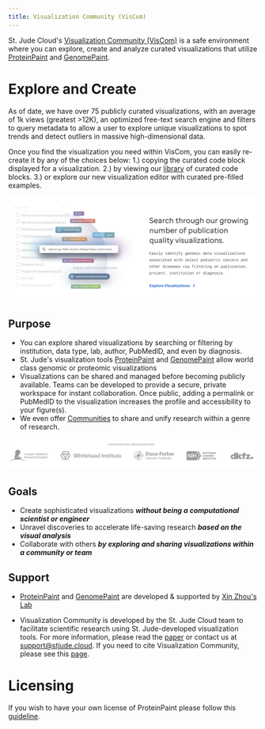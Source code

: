 ```yaml
---
title: Visualization Community (VisCom)
---
```


St. Jude Cloud's [Visualization Community (VisCom)](https://viz.stjude.cloud/) is a safe environment where you can explore, create and analyze curated visualizations that utilize [ProteinPaint](https://proteinpaint.stjude.org/) and [GenomePaint](https://genomepaint.stjude.cloud/). 


# Explore and Create
As of date, we have over 75 publicly curated visualizations, with an average of 1k views (greatest >12K), an optimized free-text search engine and filters to query metadata to allow a user to explore unique visualizations to spot trends and detect outliers in massive high-dimensional data. 

Once you find the visualization you need within VisCom, you can easily re-create it by any of the choices below: 
1.) copying the curated code block displayed for a visualization.
2.) by viewing our [library](https://university.stjude.cloud/docs/visualization-community/basics) of curated code blocks.
3.) or explore our new visualization editor with curated pre-filled examples.


![](./Explore.png)

## Purpose
* You can explore shared visualizations by searching or filtering by institution, data type, lab, author, PubMedID, and even by diagnosis. 
* St. Jude's visualization tools [ProteinPaint](https://viz.stjude.cloud/tools/proteinpaint/) and [GenomePaint](https://viz.stjude.cloud/tools/genomepaint/) allow world class genomic or proteomic visualizations 
* Visualizations can be shared and managed before becoming publicly available. Teams can be developed to provide a secure, private workspace for instant collaboration. Once public, adding a permalink or PubMedID to the visualization increases the profile and accessibility to your figure(s). 
* We even offer [Communities](https://viz.stjude.cloud/communities) to share and unify research within a genre of research. 

![](./contributors.png)

## Goals
* Create sophisticated visualizations ***without being a computational scientist or engineer***
* Unravel discoveries to accelerate life-saving research ***based on the visual analysis***
* Collaborate with others ***by exploring and sharing visualizations within a community or team***

## Support
* [ProteinPaint](https://viz.stjude.cloud/tools/proteinpaint/) and [GenomePaint](https://viz.stjude.cloud/tools/genomepaint/) are developed & supported by [Xin Zhou's Lab](https://www.stjude.org/directory/z/xin-zhou.html)

* Visualization Community is developed by the St. Jude Cloud team to facilitate scientific research using St. Jude-developed visualization tools. For more information, please read the [paper](https://cancerdiscovery.aacrjournals.org/content/11/5/1082) or contact us at [support@stjude.cloud](support@stjude.cloud). If you need to cite Visualization Community, please see this [page](https://university.stjude.cloud/docs/citing-stjude-cloud/).

# Licensing 
If you wish to have your own license of ProteinPaint please follow this [guideline](https://www.stjude.org/research/why-st-jude/shared-resources/technology-licensing/technologies/proteinpaint-web-application-for-visualizing-genomic-data-sj-15-0021.html). 



